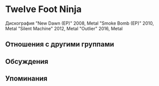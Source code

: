 # Twelve Foot Ninja

Дискография
"New Dawn (EP)" 2008, Metal
"Smoke Bomb (EP)" 2010, Metal
"Silent Machine" 2012, Metal
"Outlier" 2016, Metal

## Отношения с другими группами


## Обсуждения


## Упоминания

